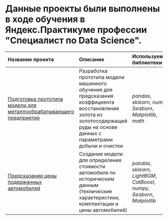 
# Данные проекты были выполнены в ходе обучения в Яндекс.Практикуме профессии "Специалист по Data Science".

| Название проекта | Описание | Используемые библиотеки | 
| :---------------------- | :---------------------- | :---------------------- |
| [Подготовка прототипа модели для металлообрабатывающего предприятия](recovery_rate_of_gold) | Разработка прототипа модели машинного обучения для предсказания коэффициента восстановления золота из золотосодержащей руды на основе данных с параметрами добычи и очистки| *pandas*, *sklearn*, *numpy*, *Seaborn*, *Matplotlib*, *math* |
| [Предсказание цены подержанных автомобилей](value_of_used_cars) | Создание модели для определения стоимости автомобиля по историческим данным (технические характеристики, комплектации и цены автомобилей) | *pandas*, *sklearn*, *LightBGM*, *CatBoost*, *numpy*, *Seaborn*, *Matplotlib* |
